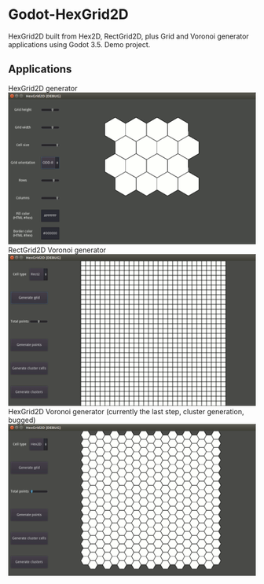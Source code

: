 # Godot-HexGrid2D
HexGrid2D built from Hex2D, RectGrid2D, plus Grid and Voronoi generator applications using Godot 3.5. Demo project.

## Applications
HexGrid2D generator
![HexGrid2D generator](https://raw.githubusercontent.com/seshoumara/Godot-HexGrid2D/main/Screenshots/Grid_generator/grid_generator.gif)
RectGrid2D Voronoi generator
![RectGrid2D Voronoi generator](https://raw.githubusercontent.com/seshoumara/Godot-HexGrid2D/main/Screenshots/Voronoi_generator/Rect2_Voronoi_generator.gif)
HexGrid2D Voronoi generator (currently the last step, cluster generation, bugged)
![HexGrid2D Voronoi generator](https://raw.githubusercontent.com/seshoumara/Godot-HexGrid2D/main/Screenshots/Voronoi_generator/Hex2D_Voronoi_generator.gif)
